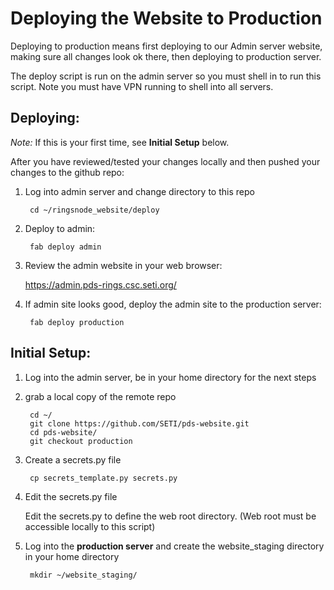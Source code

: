 # Deploying the Website to Production

Deploying to production means first deploying to our Admin server website, making sure all changes look ok there, then deploying to production server.

The deploy script is run on the admin server so you must shell in to run this script. Note you must have VPN running to shell into all servers.

## Deploying:

_Note:_ If this is your first time, see **Initial Setup** below.

After you have reviewed/tested your changes locally and then pushed your changes to the github repo:

1. Log into admin server and change directory to this repo

        cd ~/ringsnode_website/deploy

1. Deploy to admin:

        fab deploy admin

2. Review the admin website in your web browser:

    https://admin.pds-rings.csc.seti.org/

3. If admin site looks good, deploy the admin site to the production server:

        fab deploy production


## Initial Setup:

1. Log into the admin server, be in your home directory for the next steps

2. grab a local copy of the remote repo

        cd ~/
        git clone https://github.com/SETI/pds-website.git
        cd pds-website/
        git checkout production

4. Create a secrets.py file

        cp secrets_template.py secrets.py

5. Edit the secrets.py file

    Edit the secrets.py to define the web root directory.
    (Web root must be accessible locally to this script)

6. Log into the **production server** and create the website_staging directory in your home directory

        mkdir ~/website_staging/
